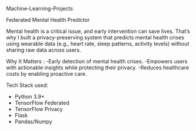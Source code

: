  Machine-Learning-Projects

 Federated Mental Health Predictor

Mental health is a critical issue, and early intervention can save lives. 
That’s why I built a privacy-preserving system that predicts mental health crises using wearable data (e.g., heart rate, sleep patterns, activity levels) without sharing raw data across users.

Why It Matters :
-Early detection of mental health crises.
-Empowers users with actionable insights while protecting their privacy.
-Reduces healthcare costs by enabling proactive care.

Tech Stack used: 
- Python 3.9+
- TensorFlow Federated
- TensorFlow Privacy
- Flask
- Pandas/Numpy
